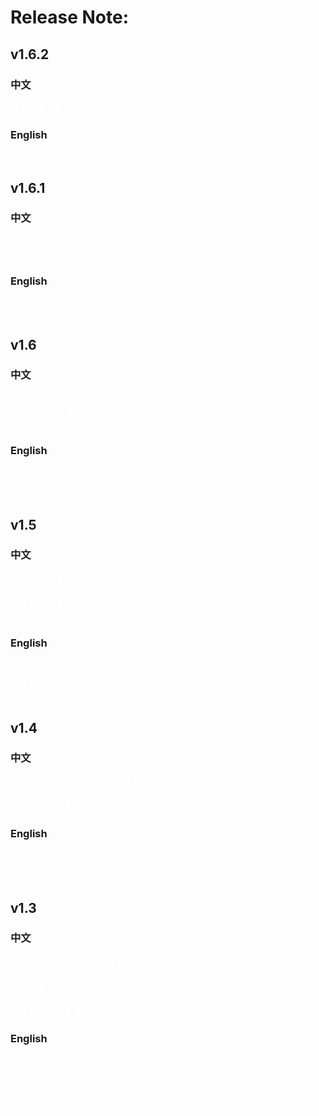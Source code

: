 
# Release Note:

## v1.6.2
### 中文
<font color=white> 修复下单功能，部分代币闪退的bug </font>  

### English
<font color=white> fix crash bug when place order </font>  

## v1.6.1
### 中文
<font color=white> 1. 新增代币过滤的新闻聚合及阅读功能 </font>  
<font color=white> 2. 多处UI的修复及改进 </font>

### English
<font color=white> 1. Add news integration and reading feature according to different tokens </font>  
<font color=white> 2. Improve many UI display features </font>

## v1.6
### 中文
<font color=white> 1. 新增新闻聚合及阅读功能 </font>  
<font color=white> 2. 实现原生市场交易功能 </font>  
<font color=white> 3. 多处UI的修复及改进 </font>  

### English
<font color=white> 1. Add news integration and reading feature </font>  
<font color=white> 2. Implement native function of market trade feature </font>  
<font color=white> 3. Fix and improve many UI display features </font>  

## v1.5
### 中文
<font color=white> 1. 新增转账地址簿功能 </font>  
<font color=white> 2. 新增空投领取功能 </font>  
<font color=white> 3. 新增APP更新内容提示功能 </font>  
<font color=white> 4. 多处UI的修复及改进 </font>  

### English
<font color=white> 1. Add transfer contact book feature </font>  
<font color=white> 2. Add LRN claim airdrop feature </font>  
<font color=white> 3. Add release note display feature </font>  
<font color=white> 4. Fix and improve many UI display features </font>  

## v1.4
### 中文
<font color=white> 1. 实现原生的P2P交易功能（场外交易功能）</font>  
<font color=white> 2. 更加安全及完善的助记词保存功能 </font>  
<font color=white> 3. 多处UI的修复及改进 </font>  

### English
<font color=white> 1. Implement native function of P2P trade feature </font>  
<font color=white> 2. More security mnemonic word processing </font>  
<font color=white> 3. Fix and improve many UI display features </font>  

## v1.3
### 中文
<font color=white>  1. 完善并改进微信第三方登录功能 </font>  
<font color=white>  2. 实现原生的eth <-> weth 的转换功能 </font>  
<font color=white>  3. 完善繁体中文的语言支持 </font>  
<font color=white>  4. 增加首页动画效果 </font>  
<font color=white>  5. 多处UI的修复及改进 </font>  

### English
<font color=white>  1. Improve third party (WeChat) login feature </font>  
<font color=white>  2. Complete native code of convert function </font>  
<font color=white>  3. Improve traditional Chinese language support </font>  
<font color=white>  4. Add Logo animation to splash screen </font>  
<font color=white>  5. Fix and improve many UI display features </font>  


